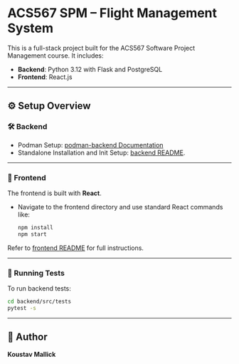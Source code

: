 # ACS567 SPM – Flight Management System

This is a full-stack project built for the ACS567 Software Project Management course. 
It includes:

- **Backend**: Python 3.12 with Flask and PostgreSQL
- **Frontend**: React.js

---
## ⚙️ Setup Overview

### 🛠 Backend

* Podman Setup: [podman-backend Documentation](./backend/backend.md#-option-1-podman--docker-setup-recommended)
* Standalone Installation and Init Setup: [backend README](./backend/backend.md#-option-2-standalone-setup-without-containers).

---

### 🎨 Frontend
The frontend is built with **React**.

- Navigate to the frontend directory and use standard React commands like:
  ```bash
  npm install
  npm start
  ```

Refer to [frontend README](./frontend/frontend.md) for full instructions.

---

### 🧪 Running Tests

To run backend tests:
```bash
cd backend/src/tests
pytest -s
```

---

## 👤 Author

**Koustav Mallick**
